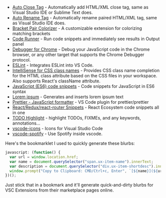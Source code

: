 * [Auto Close Tag](https://marketplace.visualstudio.com/items?itemName=formulahendry.auto-close-tag) - Automatically add HTML/XML close tag, same as Visual Studio IDE or Sublime Text does.
* [Auto Rename Tag](https://marketplace.visualstudio.com/items?itemName=formulahendry.auto-rename-tag) - Automatically rename paired HTML/XML tag, same as Visual Studio IDE does.
* [Bracket Pair Colorizer](https://marketplace.visualstudio.com/items?itemName=CoenraadS.bracket-pair-colorizer) - A customizable extension for colorizing matching brackets
* [Code Runner](https://marketplace.visualstudio.com/items?itemName=formulahendry.code-runner) - Run code snippets and immediately see results in Output panel
* [Debugger for Chrome](https://marketplace.visualstudio.com/items?itemName=msjsdiag.debugger-for-chrome) - Debug your JavaScript code in the Chrome browser, or any other target that supports the Chrome Debugger protocol.
* [ESLint](https://marketplace.visualstudio.com/items?itemName=dbaeumer.vscode-eslint) - Integrates ESLint into VS Code.
* [IntelliSense for CSS class names](https://marketplace.visualstudio.com/items?itemName=Zignd.html-css-class-completion) - Provides CSS class name completion for the HTML class attribute based on the CSS files in your workspace. Also supports React's className attribute.
* [JavaScript (ES6) code snippets](https://marketplace.visualstudio.com/items?itemName=xabikos.JavaScriptSnippets) - Code snippets for JavaScript in ES6 syntax
* [Lorem ipsum](https://marketplace.visualstudio.com/items?itemName=Tyriar.lorem-ipsum) - Generates and inserts lorem ipsum text
* [Prettier - JavaScript formatter](https://marketplace.visualstudio.com/items?itemName=esbenp.prettier-vscode) - VS Code plugin for prettier/prettier
* [React/Redux/react-router Snippets](https://marketplace.visualstudio.com/items?itemName=discountry.react-redux-react-router-snippets) - React Ecosystem code snippets all in one
* [TODO Highlight](https://marketplace.visualstudio.com/items?itemName=wayou.vscode-todo-highlight) - highlight TODOs, FIXMEs, and any keywords, annotations...
* [vscode-icons](https://marketplace.visualstudio.com/items?itemName=robertohuertasm.vscode-icons) - Icons for Visual Studio Code
* [vscode-spotify](https://marketplace.visualstudio.com/items?itemName=shyykoserhiy.vscode-spotify) - Use Spotify inside vscode.

Here's the bookmarklet I used to quickly generate these blurbs:

```javascript
javascript: (function() {
  var url = window.location.href;
  var name = document.querySelector("span.ux-item-name").innerText;
  var description = document.querySelector("div.ux-item-shortdesc").innerText;
  window.prompt("Copy to Clipboard: CMD/Ctrl+c, Enter", `[${name}](${url}) - ${description}`);
})();
```

Just stick that in a bookmark and it'll generate quick-and-dirty blurbs for VSC Extensions from their marketplace pages online.
